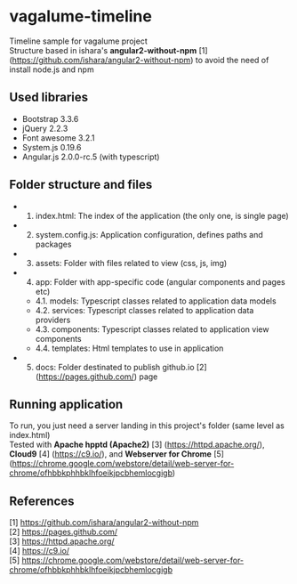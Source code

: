 # vagalume-timeline
Timeline sample for vagalume project   
Structure based in ishara's **angular2-without-npm** [1] (https://github.com/ishara/angular2-without-npm) to avoid the need of install node.js and npm

## Used libraries

 - Bootstrap 3.3.6
 - jQuery 2.2.3
 - Font awesome 3.2.1
 - System.js 0.19.6
 - Angular.js 2.0.0-rc.5 (with typescript)

## Folder structure and files

 - 1. index.html: The index of the application (the only one, is single page)
 - 2. system.config.js: Application configuration, defines paths and packages     
 - 3. assets: Folder with files related to view (css, js, img)
 - 4. app: Folder with app-specific code (angular components and pages etc)
    - 4.1. models: Typescript classes related to application data models
    - 4.2. services: Typescript classes related to application data providers
    - 4.3. components: Typescript classes related to application view components
    - 4.4. templates: Html templates to use in application       
 - 5. docs: Folder destinated to publish github.io [2] (https://pages.github.com/) page

## Running application

To run, you just need a server landing in this project's folder (same level as index.html)    
Tested with **Apache hpptd (Apache2)** [3] (https://httpd.apache.org/), **Cloud9** [4] (https://c9.io/), and **Webserver for Chrome** [5] (https://chrome.google.com/webstore/detail/web-server-for-chrome/ofhbbkphhbklhfoeikjpcbhemlocgigb)     

## References

[1] https://github.com/ishara/angular2-without-npm      
[2] https://pages.github.com/      
[3] https://httpd.apache.org/      
[4] https://c9.io/      
[5] https://chrome.google.com/webstore/detail/web-server-for-chrome/ofhbbkphhbklhfoeikjpcbhemlocgigb      
